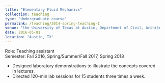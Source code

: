 ```yaml
---
title: "Elementary Fluid Mechanics"
collection: teaching
type: "Undergraduate course"
permalink: /teaching/2014-spring-teaching-1
venue: "the University of Texas at Austin, Department of Civil, Architectual, and Environmental Engineering"
date: 2016-05-01
location: "Austin, TX"
---
```


Role: Teaching assistant\
Semester: Fall 2016, Spring/Summer/Fall 2017, Spring 2018
- Designed laboratory demonstrations to illustrate the concepts covered in lectures.
- Directed 120-min lab sessions for 15 students three times a week.
